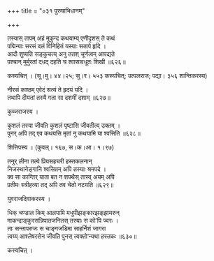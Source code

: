 +++
title = "०३१ पुरुषाभिधानम्"

+++


तस्यास् तापम् अहं मुकुन्द कथयाम्य् एणीदृशस् ते कथं  
पद्मिन्याः सरसं दलं विनिहितं यस्याः सतापे हृदि ।  
आदौ शुष्यति सङ्कुचत्य् अनु ततश् चूर्णत्वम् आपद्यते   
पश्चान् मुर्मुरतां दधद् दहति च श्वासावधूतः शिखी ॥६२६॥  


कस्यचित् । (सू।मु। ४४।२५; सु।र। ५५३ कस्यचित्; उत्पलराज; पद्या। ३५६ शान्तिकरस्य)  


नीरसं काष्ठम् एवेदं सत्यं ते हृदयं यदि ।  
तथापि दीयतां तस्यै गता सा दशमीं दशाम् ॥६२७॥  


कुब्जराजस्य ।  


कुशलं तस्या जीवति कुशलं पृष्टासि जीवतीत्य् उक्तम् ।  
पुनर् अपि तद् एव कथयसि मृतां नु कथयामि या श्वसिति ॥६२८॥  


शित्तिपस्य । (कुवल्। १६७, स।क।आ। १।९७)  


तनुर् लीना तल्पे प्रियसहचरी हस्तकलनान्  
निजस्थानेङ्गानि श्वसितम् अपि तस्याः श्रमपदे ।  
क्व सा कान्तिर् याता बत न शपथैस् तास्व् अयम् अपि   
प्रतीमः स्त्रीहत्या तद् अपि तव चेतो नटयति ॥६२९॥  


युवराजदिवाकरस्य ।  


धिक् चण्डाल किम् आलपामि मधुपीझङ्कारझङ्झामरुन्  
माकन्दाङ्कुरसन्निपातजनितस् तस्याः स को’पि ज्वरः ।  
ताः सन्तापरुजः स चाङ्गजडिमा साहर्निशं जागरा  
त्वय्य् आश्लेषरसेन जीवति पुनस् त्यक्तो’न्यथा हस्तकः ॥६३०॥  


कस्यचित् ।  